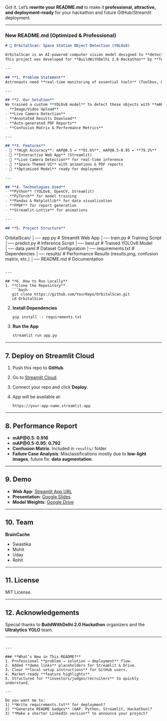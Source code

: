 Got it. Let’s **rewrite your README.md** to make it **professional, attractive, and deployment-ready** for your hackathon and future GitHub/Streamlit deployment.

---

### **New README.md (Optimized & Professional)**

```markdown
# 🚀 OrbitalScan: Space Station Object Detection (YOLOv8)

OrbitalScan is an AI-powered computer vision model designed to **detect critical objects in a space station** environment using **YOLOv8**.  
This project was developed for **BuildWithDelhi 2.0 Hackathon** by **Team BrainCache**.

---

## **1. Problem Statement**
Astronauts need **real-time monitoring of essential tools** (Toolbox, Oxygen Tanks, Fire Extinguishers) to ensure safety and operational efficiency in space missions.

---

## **2. Our Solution**
We trained a custom **YOLOv8 model** to detect these objects with **mAP@0.5 = 0.916** and integrated it into a **Streamlit Web App** for:
- **Image/Video Upload**
- **Live Camera Detection**
- **Annotated Results Download**
- **Auto-generated PDF Reports**
- **Confusion Matrix & Performance Metrics**

---

## **3. Features**
- 🔹 **High Accuracy**: mAP@0.5 = **91.6%**, mAP@0.5-0.95 = **79.2%**  
- 🔹 **Interactive Web App** (Streamlit)  
- 🔹 **Live Camera Detection** for real-time inference  
- 🔹 **Space-Themed UI** with animations & PDF reports  
- 🔹 **Optimized Model** ready for deployment  

---

## **4. Technologies Used**
- **Python** (YOLOv8, OpenCV, Streamlit)  
- **PyTorch** for model training  
- **Pandas & Matplotlib** for data visualization  
- **FPDF** for report generation  
- **Streamlit-Lottie** for animations  

---

## **5. Project Structure**
```

OrbitalScan/
│── app.py                # Streamlit Web App
│── train.py              # Training Script
│── predict.py            # Inference Script
│── best.pt               # Trained YOLOv8 Model
│── data.yaml             # Dataset Configuration
│── requirements.txt      # Dependencies
│── results/              # Performance Results (results.png, confusion matrix, etc.)
│── README.md             # Documentation

````

---

## **6. How to Run Locally**
1. **Clone the Repository**
   ```bash
   git clone https://github.com/YourRepo/OrbitalScan.git
   cd OrbitalScan
````

2. **Install Dependencies**

   ```bash
   pip install -r requirements.txt
   ```

3. **Run the App**

   ```bash
   streamlit run app.py
   ```

---

## **7. Deploy on Streamlit Cloud**

1. Push this repo to **GitHub**.
2. Go to [Streamlit Cloud](https://streamlit.io/cloud).
3. Connect your repo and click **Deploy**.
4. App will be available at:

   ```
   https://your-app-name.streamlit.app
   ```

---

## **8. Performance Report**

* **mAP\@0.5**: **0.916**
* **mAP\@0.5-0.95**: **0.792**
* **Confusion Matrix**: Included in `results/` folder
* **Failure Case Analysis**: Misclassifications mostly due to **low-light images**, future fix: **data augmentation**.

---

## **9. Demo**

* **Web App**: [Streamlit App URL](https://your-app-url.streamlit.app)
* **Presentation**: [Google Slides](https://your-ppt-link)
* **Model Weights**: [Google Drive](https://your-drive-link)

---

## **10. Team**

**BrainCache**

* Swastika
* Mohit
* Uday
* Rohit

---

## **11. License**

MIT License.

---

## **12. Acknowledgements**

Special thanks to **BuildWithDelhi 2.0 Hackathon** organizers and the **Ultralytics YOLO** team.

---

```

---

### **What’s New in This README?**
1. Professional **problem → solution → deployment** flow.  
2. Added **demo links** placeholders for Streamlit & Drive.  
3. Clear **local setup instructions** for GitHub users.  
4. Market-ready **feature highlights**.  
5. Structured for **investors/judges/recruiters** to quickly understand.

---

Do you want me to:  
1) **Write requirements.txt** for deployment?  
2) **Generate README badges** (mAP, Python, Streamlit, Hackathon)?  
3) **Make a shorter LinkedIn version** to announce your project?
```
